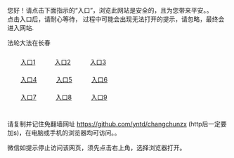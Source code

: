 您好！请点击下面指示的“入口”，浏览此网站是安全的，且为您带来平安。。 <br/>
点击入口后，请耐心等待， 过程中可能会出现无法打开的提示，请忽略，最终会进入网站. </br>

法轮大法在长春<br/>
<div style="padding:10px"><a style="margin:20px" target="_blank" href="https://d2nyivqimavb7f.cloudfront.net/2Qpsp?bfrvpjbv" id="ccLink1" rel="nofollow">入口1</a> <a target="_blank" style="margin:20px" href="https://d158xkaq9s870z.cloudfront.net/2Qpsp?tsgutcb" id="ccLink2" rel="nofollow">入口2</a> <a style="margin:20px" target="_blank" href="https://djv2s0cls6igk.cloudfront.net/2Qpsp?kjsrxmes" id="ccLink3" rel="nofollow">入口3</a></div>

<div style="padding:10px" ><a style="margin:20px" target="_blank" href="https://d2nyivqimavb7f.cloudfront.net/2Qpsp?bfrvpjbv" id="ccLink4" rel="nofollow">入口4</a> <a style="margin:20px" href="https://d158xkaq9s870z.cloudfront.net/2Qpsp?tsgutcb" target="_blank" id="ccLink5" rel="nofollow">入口5</a> <a style="margin:20px" href="https://djv2s0cls6igk.cloudfront.net/2Qpsp?kjsrxmes" target="_blank" id="ccLink6" rel="nofollow">入口6</a></div>

<div style="padding:10px"><a style="margin:20px" target="_blank" href="https://d2nyivqimavb7f.cloudfront.net/2Qpsp?bfrvpjbv" id="ccLink7" rel="nofollow">入口7</a> <a style="margin:20px" href="https://d158xkaq9s870z.cloudfront.net/2Qpsp?tsgutcb" target="_blank" id="ccLink8" rel="nofollow">入口8</a> <a style="margin:20px" target="_blank" href="https://djv2s0cls6igk.cloudfront.net/2Qpsp?kjsrxmes" id="ccLink9" rel="nofollow">入口9</a></div>

<br/>



请复制并记住免翻墙网址 https://github.com/yntd/changchunzx (http后一定要加s)，在电脑或手机的浏览器均可访问。。<br/>

微信如提示停止访问该网页，须先点击右上角，选择浏览器打开。
